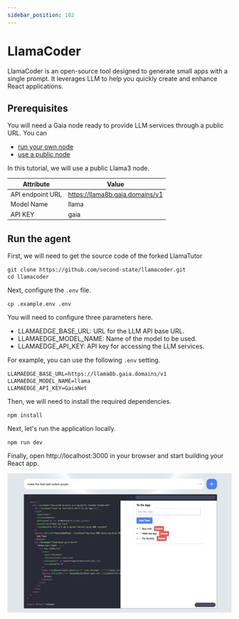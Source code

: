 ```yaml
---
sidebar_position: 102
---
```


# LlamaCoder 

LlamaCoder is an open-source tool designed to generate small apps with a single prompt. It leverages LLM to help you quickly create and enhance React applications.

## Prerequisites

You will need a Gaia node ready to provide LLM services through a public URL. You can

* [run your own node](../../getting-started/quick-start)
* [use a public node](../nodes)

In this tutorial, we will use a public Llama3 node.

| Attribute | Value |
|-----|--------|
| API endpoint URL | https://llama8b.gaia.domains/v1 |
| Model Name | llama |
| API KEY | gaia |

## Run the agent

First, we will need to get the source code of the forked LlamaTutor

```
git clone https://github.com/second-state/llamacoder.git
cd llamacoder
```

Next, configure the `.env` file.

```
cp .example.env .env
```

You will need to configure three parameters here.

* LLAMAEDGE_BASE_URL: URL for the LLM API base URL.
* LLAMAEDGE_MODEL_NAME: Name of the model to be used.
* LLAMAEDGE_API_KEY: API key for accessing the LLM services.

For example, you can use the following `.env` setting.

```
LLAMAEDGE_BASE_URL=https://llama8b.gaia.domains/v1
LLAMAEDGE_MODEL_NAME=llama
LLAMAEDGE_API_KEY=GaiaNet
```

Then, we will need to install the required dependencies.

```
npm install
```

Next, let's run the application locally.

```
npm run dev
```

Finally, open http://localhost:3000 in your browser and start building your React app.

![](llamacoder.png)
